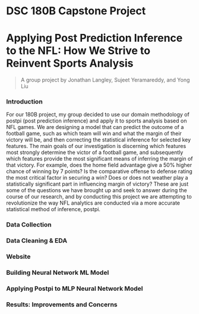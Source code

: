 # DSC 180B Capstone Project

# Applying Post Prediction Inference to the NFL: How We Strive to Reinvent Sports Analysis
 
 > A group project by Jonathan Langley, Sujeet Yeramareddy, and Yong Liu

### Introduction

For our 180B project, my group decided to use our domain methodology of postpi (post prediction inference) and apply it to sports analysis based on NFL games.  We are designing a model that can predict the outcome of a football game, such as which team will win and what the margin of their victory will be, and then correcting the statistical inference for selected key features.  The main goals of our investigation is discerning which features most strongly determine the victor of a football game, and subsequently which features provide the most significant means of inferring the margin of that victory.  For example, does the home field advantage give a 50% higher chance of winning by 7 points?  Is the comparative offense to defense rating the most critical factor in securing a win?  Does or does not weather play a statistically significant part in influencing margin of victory?  These are just some of the questions we have brought up and seek to answer during the course of our research, and by conducting this project we are attempting to revolutionize the way NFL analytics are conducted via a more accurate statistical method of inference, postpi. 

### Data Collection

### Data Cleaning & EDA

### Website 

### Building Neural Network ML Model

### Applying Postpi to MLP Neural Network Model

### Results: Improvements and Concerns



